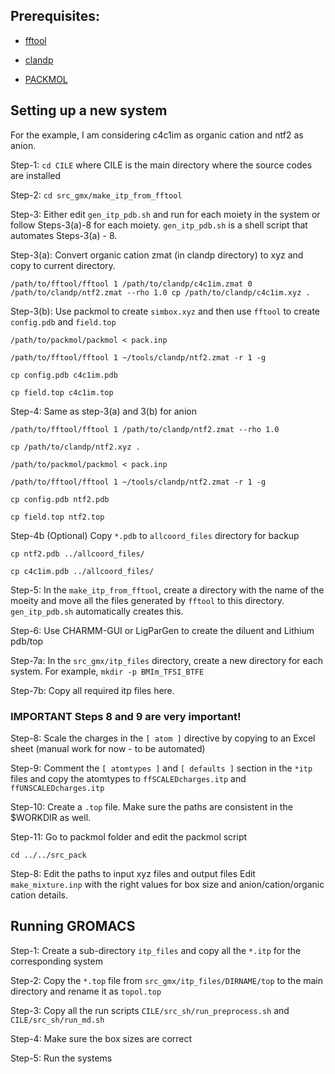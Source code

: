 ## Prerequisites: 
- [fftool](https://github.com/paduagroup/fftool/tree/master)

- [clandp](https://github.com/paduagroup/clandp/tree/master) 

- [PACKMOL](https://github.com/m3g/packmol)

## Setting up a new system

For the example, I am considering c4c1im as organic cation and ntf2 as anion.

Step-1: `cd CILE`
where CILE is the main directory where the source codes are installed

Step-2: `cd src_gmx/make_itp_from_fftool`

Step-3: Either edit `gen_itp_pdb.sh` and run for each moiety in the system or follow Steps-3(a)-8 for each moiety.
`gen_itp_pdb.sh` is a shell script that automates Steps-3(a) - 8.

Step-3(a): Convert organic cation zmat (in clandp directory) to xyz and copy to current directory.

`/path/to/fftool/fftool 1 /path/to/clandp/c4c1im.zmat 0 /path/to/clandp/ntf2.zmat --rho 1.0
cp /path/to/clandp/c4c1im.xyz .`

Step-3(b): Use packmol to create `simbox.xyz` and then use `fftool` to create `config.pdb` and `field.top`
```
/path/to/packmol/packmol < pack.inp

/path/to/fftool/fftool 1 ~/tools/clandp/ntf2.zmat -r 1 -g

cp config.pdb c4c1im.pdb

cp field.top c4c1im.top
```

Step-4: Same as step-3(a) and 3(b) for anion
```
/path/to/fftool/fftool 1 /path/to/clandp/ntf2.zmat --rho 1.0

cp /path/to/clandp/ntf2.xyz .

/path/to/packmol/packmol < pack.inp

/path/to/fftool/fftool 1 ~/tools/clandp/ntf2.zmat -r 1 -g

cp config.pdb ntf2.pdb

cp field.top ntf2.top
```

Step-4b (Optional) Copy `*.pdb` to `allcoord_files` directory for backup
```
cp ntf2.pdb ../allcoord_files/

cp c4c1im.pdb ../allcoord_files/
```

Step-5: In the `make_itp_from_fftool`, create a directory with the name of the moeity and move all the files generated by `fftool` to this directory. `gen_itp_pdb.sh` automatically creates this.

Step-6: Use CHARMM-GUI or LigParGen to create the diluent and Lithium pdb/top

Step-7a: In the `src_gmx/itp_files` directory, create a new directory for each system. For example,
`mkdir -p BMIm_TFSI_BTFE`
 
Step-7b: Copy all required itp files here. 

### __IMPORTANT__ Steps 8 and 9 are very important!

Step-8: Scale the charges in the `[ atom ]` directive by copying to an Excel sheet (manual work for now - to be automated)

Step-9: Comment the `[ atomtypes ]` and `[ defaults ]` section in the `*itp` files and copy the atomtypes to `ffSCALEDcharges.itp` and `ffUNSCALEDcharges.itp`

Step-10: Create a `.top` file. Make sure the paths are consistent in the $WORKDIR as well.

Step-11: Go to packmol folder and edit the packmol script

`cd ../../src_pack`

Step-8: Edit the paths to input xyz files and output files
Edit `make_mixture.inp` with the right values for box size and anion/cation/organic cation details.

## Running GROMACS

Step-1: Create a sub-directory `itp_files` and copy all the `*.itp` for the corresponding system

Step-2: Copy the `*.top` file from `src_gmx/itp_files/DIRNAME/top` to the main directory and rename it as `topol.top`

Step-3: Copy all the run scripts `CILE/src_sh/run_preprocess.sh` and `CILE/src_sh/run_md.sh`

Step-4: Make sure the box sizes are correct

Step-5: Run the systems

